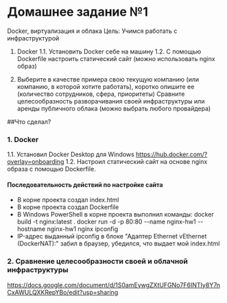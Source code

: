 # Домашнее задание №1

Docker, виртуализация и облака
Цель: Учимся работать с инфраструктурой
1. Docker
1.1. Установить Docker себе на машину
1.2. С помощью Dockerfile настроить статический сайт (можно использовать nginx образ)

2. Выберите в качестве примера свою текущую компанию (или компанию, в которой хотите работать), коротко опишите ее (количество сотрудников, сфера, приоритеты)
Сравните целесообразность разворачивания своей инфраструктуры или аренды публичного облака (можно выбрать любого провайдера) 


##Что сделал?

### 1. Docker
1.1. Установил Docker Desktop для Windows https://hub.docker.com/?overlay=onboarding
1.2. Настроил статический сайт на основе nginx образа с помощью Dockerfile.

#### Последовательность действий по настройке сайта
 * В корне проекта создал index.html
 * В корне проекта создал Dockerfile
 * В Windows PowerShell в корне проекта выполнил команды:
    docker build -t nginx:latest .
    docker run -d -p 80:80 --name nginx-hw1 --hostname nginx-hw1 nginx
    ipconfig
 * IP-адрес выданный ipconfig в блоке "Адаптер Ethernet vEthernet (DockerNAT):" забил в браузер, убедился, что выдает мой index.html


### 2. Сравнение целесообразности своей и облачной инфраструктуры

https://docs.google.com/document/d/1S0amEywgZXtUFGNo7F6INTIy8Y7nCxAWULQXKRepYBo/edit?usp=sharing
